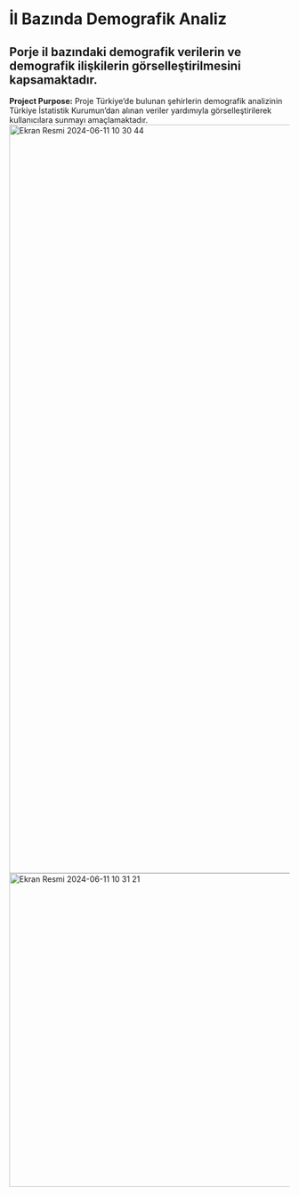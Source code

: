 # İl Bazında Demografik Analiz
## Porje il bazındaki demografik verilerin ve demografik ilişkilerin görselleştirilmesini kapsamaktadır.
**Project Purpose:** Proje Türkiye’de bulunan şehirlerin demografik analizinin Türkiye İstatistik Kurumun’dan alınan veriler yardımıyla görselleştirilerek kullanıcılara sunmayı amaçlamaktadır.<img width="1346" alt="Ekran Resmi 2024-06-11 10 30 44" src="https://github.com/muhammedgmbsg/Il_Bazinda_Demografik_Analiz_Veri_Gorsellestirme/assets/95706061/14a6bd1d-94d6-4937-8574-d1ab9d0817ec">
<img width="564" alt="Ekran Resmi 2024-06-11 10 31 21" src="https://github.com/muhammedgmbsg/Il_Bazinda_Demografik_Analiz_Veri_Gorsellestirme/assets/95706061/99af2da7-174d-47f1-98b1-c7f510f10c77">
